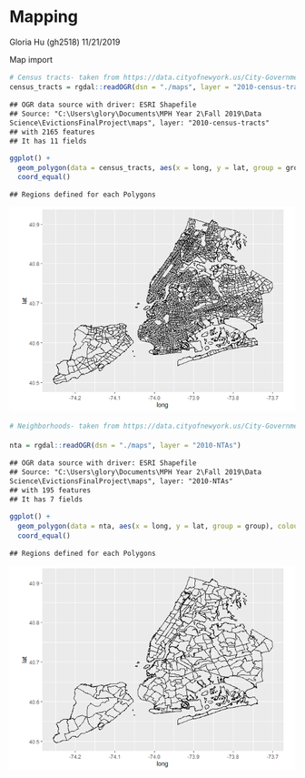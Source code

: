 Mapping
================
Gloria Hu (gh2518)
11/21/2019

Map import

``` r
# Census tracts- taken from https://data.cityofnewyork.us/City-Government/2010-Census-Tracts/fxpq-c8ku
census_tracts = rgdal::readOGR(dsn = "./maps", layer = "2010-census-tracts")
```

    ## OGR data source with driver: ESRI Shapefile 
    ## Source: "C:\Users\glory\Documents\MPH Year 2\Fall 2019\Data Science\EvictionsFinalProject\maps", layer: "2010-census-tracts"
    ## with 2165 features
    ## It has 11 fields

``` r
ggplot() + 
  geom_polygon(data = census_tracts, aes(x = long, y = lat, group = group), colour = "black", fill = NA) +
  coord_equal()
```

    ## Regions defined for each Polygons

![](mapping_files/figure-gfm/unnamed-chunk-1-1.png)<!-- -->

``` r
# Neighborhoods- taken from https://data.cityofnewyork.us/City-Government/Neighborhood-Tabulation-Areas/cpf4-rkhq

nta = rgdal::readOGR(dsn = "./maps", layer = "2010-NTAs")
```

    ## OGR data source with driver: ESRI Shapefile 
    ## Source: "C:\Users\glory\Documents\MPH Year 2\Fall 2019\Data Science\EvictionsFinalProject\maps", layer: "2010-NTAs"
    ## with 195 features
    ## It has 7 fields

``` r
ggplot() + 
  geom_polygon(data = nta, aes(x = long, y = lat, group = group), colour = "black", fill = NA) +
  coord_equal()
```

    ## Regions defined for each Polygons

![](mapping_files/figure-gfm/unnamed-chunk-1-2.png)<!-- -->
